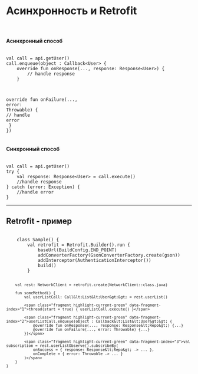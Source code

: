 # Асинхронность и Retrofit

<br>

<div class="half-left">
<h4>Асинхронный способ</h4>
<pre><code class="kotlin" data-trim data-noescape>
<span class="fragment highlight-grey" data-fragment-index="1">val call = api.getUser()
call.enqueue(object : Callback&lt;User> {
    override fun onResponse(..., </span><span class="fragment highlight-green" data-fragment-index="1">response</span><span class="fragment highlight-grey" data-fragment-index="1">: Response&lt;User>) {</span>
        <span class="fragment highlight-green" data-fragment-index="1">// handle response</span>
<span class="fragment highlight-grey" data-fragment-index="1">    } </span>
    
<span class="fragment highlight-grey" data-fragment-index="1">    override fun onFailure(...,</span> <span class="fragment highlight-red" data-fragment-index="1">error</span><span class="fragment highlight-grey" data-fragment-index="1">: Throwable) {</span>
        <span class="fragment highlight-red" data-fragment-index="1">// handle error</span>
<span class="fragment highlight-grey" data-fragment-index="1">    }
})</span>
</code></pre></div>
<div class="half-right">
<h4>Синхронный способ</h4>
<pre><code class="kotlin" data-trim data-noescape>
<span class="fragment highlight-grey" data-fragment-index="1">val call = api.getUser()
try {
    val </span><span class="fragment highlight-green" data-fragment-index="1">response</span><span class="fragment highlight-grey" data-fragment-index="1">: Response&lt;User> = call.execute()</span>
    <span class="fragment highlight-green" data-fragment-index="1">//handle response</span>
<span class="fragment highlight-grey" data-fragment-index="1">} catch (</span><span class="fragment highlight-red" data-fragment-index="1">error</span><span class="fragment highlight-grey" data-fragment-index="1">: Exception) {</span>
    <span class="fragment highlight-red" data-fragment-index="1">//handle error</span> 
<span class="fragment highlight-grey" data-fragment-index="1">}</span>
</code></pre></div>

---

## Retrofit - пример

<div>
<pre><code class="kotlin small" data-trim data-noescape>
    class Sample() { 
        val retrofit = Retrofit.Builder().run {
            baseUrl(BuildConfig.END_POINT)
            addConverterFactory(GsonConverterFactory.create(gson))
            addInterceptor(AuthenticationInterceptor())
            build()
        }
        
        val rest: NetworkClient = retrofit.create(NetworkClient::class.java)

        fun someMethod() {
            val userListCall: Call&lt;List&lt;User&gt;&gt; = rest.userList()

            <span class="fragment highlight-current-green" data-fragment-index="1">thread(start = true) { userListCall.execute() }</span>

            <span class="fragment highlight-current-green" data-fragment-index="2">userListCall.enqueue(object : Callback&lt;List&lt;User&gt;&gt; {
                @override fun onResponse(..., response: Response&lt;Repo&gt;) {...} 
                @override fun onFailure(..., error: Throwable) {...}
            })</span>

            <span class="fragment highlight-current-green" data-fragment-index="3">val subscription = rest.userListObserve().subscribeBy(
                onSuccess = { response: Response&lt;Repo&gt; -> ... },
                onComplete = { error: Throwable -> ... }
            )</span> 
        }
    }
</code></pre>
</div>